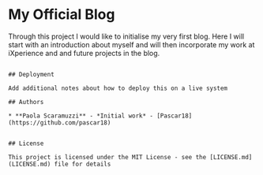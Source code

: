 # My Official Blog

Through this project I would like to initialise my very first blog. Here I will start with an introduction about myself and will then incorporate my work at iXperience and and future projects in the blog.

```

## Deployment

Add additional notes about how to deploy this on a live system

## Authors

* **Paola Scaramuzzi** - *Initial work* - [Pascar18](https://github.com/pascar18)


## License

This project is licensed under the MIT License - see the [LICENSE.md](LICENSE.md) file for details

